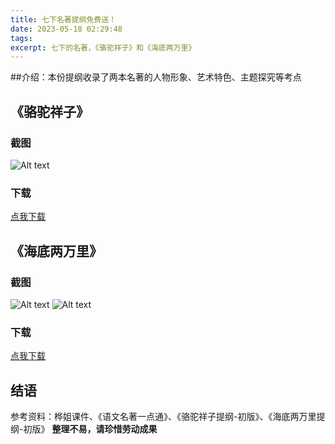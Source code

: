 ```yaml
---
title: 七下名著提纲免费送！
date: 2023-05-18 02:29:48
tags:
excerpt: 七下的名著，《骆驼祥子》和《海底两万里》
---
```

##介绍：本份提纲收录了两本名著的人物形象、艺术特色、主题探究等考点
## 《骆驼祥子》
### 截图
![Alt text](2023-05-19-211639.png)
### 下载
[点我下载](01.pdf)

## 《海底两万里》

### 截图
![Alt text](2023-05-19-212159.png)
![Alt text](2023-05-19-212226.png)

### 下载
[点我下载](02.pdf)

## 结语
参考资料：桦姐课件、《语文名著一点通》、《骆驼祥子提纲-初版》、《海底两万里提纲-初版》
**整理不易，请珍惜劳动成果**